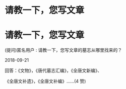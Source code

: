 # 请教一下，您写文章

# 请教一下，您写文章

(提问)匿名用户 : 请教一下，您写文章的墓志从哪里找来的？

2018-09-21

回答：《文物》，《唐代墓志汇编》，《全唐文新编》、

《全唐文补遗》，《全唐文补编》……(4 赞)